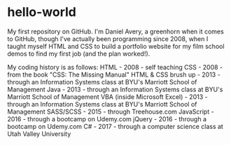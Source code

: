 # hello-world
My first repository on GitHub.
I'm Daniel Avery, a greenhorn when it comes to GitHub, though I've actually been programming since 2008, when I taught myself HTML and CSS to build a portfolio website for my film school demos to find my first job (and the plan worked!).

My coding history is as follows:
HTML - 2008 - self teaching
CSS - 2008 - from the book "CSS: The Missing Manual"
HTML & CSS brush up - 2013 - through an Information Systems class at BYU's Marriott School of Management
Java - 2013 - through an Information Systems class at BYU's Marriott School of Management
VBA (inside Microsoft Excel) - 2013 - through an Information Systems class at BYU's Marriott School of Management
SASS/SCSS - 2015 - through Treehouse.com
JavaScript - 2016 - through a bootcamp on Udemy.com
jQuery - 2016 - through a bootcamp on Udemy.com
C# - 2017 - through a computer science class at Utah Valley University
